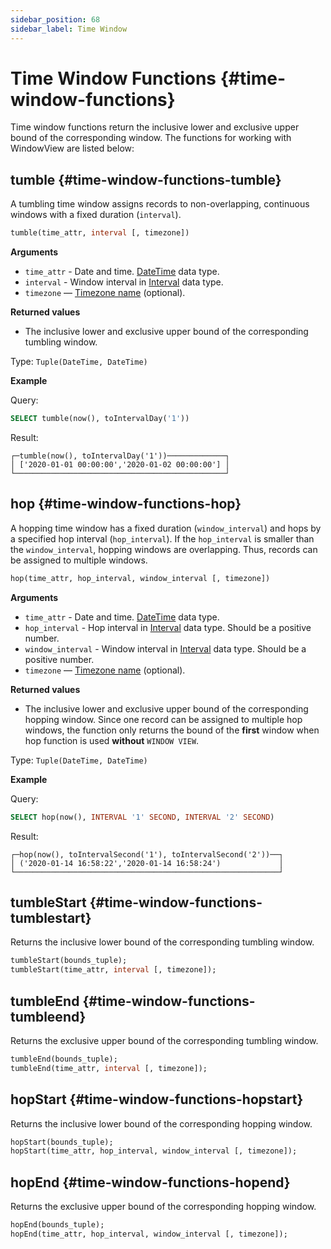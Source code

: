 ```yaml
---
sidebar_position: 68
sidebar_label: Time Window
---
```


# Time Window Functions {#time-window-functions}

Time window functions return the inclusive lower and exclusive upper bound of the corresponding window. The functions for working with WindowView are listed below:

## tumble {#time-window-functions-tumble}

A tumbling time window assigns records to non-overlapping, continuous windows with a fixed duration (`interval`). 

``` sql
tumble(time_attr, interval [, timezone])
```

**Arguments**
- `time_attr` - Date and time. [DateTime](../../sql-reference/data-types/datetime.md) data type.
- `interval` - Window interval in [Interval](../../sql-reference/data-types/special-data-types/interval.md) data type.
- `timezone` — [Timezone name](../../operations/server-configuration-parameters/settings.md#server_configuration_parameters-timezone) (optional). 

**Returned values**

- The inclusive lower and exclusive upper bound of the corresponding tumbling window.

Type: `Tuple(DateTime, DateTime)`

**Example**

Query:

``` sql
SELECT tumble(now(), toIntervalDay('1'))
```

Result:

``` text
┌─tumble(now(), toIntervalDay('1'))─────────────┐
│ ['2020-01-01 00:00:00','2020-01-02 00:00:00'] │
└───────────────────────────────────────────────┘
```

## hop {#time-window-functions-hop}

A hopping time window has a fixed duration (`window_interval`) and hops by a specified hop interval (`hop_interval`). If the `hop_interval` is smaller than the `window_interval`, hopping windows are overlapping. Thus, records can be assigned to multiple windows. 

``` sql
hop(time_attr, hop_interval, window_interval [, timezone])
```

**Arguments**

- `time_attr` - Date and time. [DateTime](../../sql-reference/data-types/datetime.md) data type.
- `hop_interval` - Hop interval in [Interval](../../sql-reference/data-types/special-data-types/interval.md) data type. Should be a positive number.
- `window_interval` - Window interval in [Interval](../../sql-reference/data-types/special-data-types/interval.md) data type. Should be a positive number.
- `timezone` — [Timezone name](../../operations/server-configuration-parameters/settings.md#server_configuration_parameters-timezone) (optional). 

**Returned values**

- The inclusive lower and exclusive upper bound of the corresponding hopping window. Since one record can be assigned to multiple hop windows, the function only returns the bound of the **first** window when hop function is used **without** `WINDOW VIEW`.

Type: `Tuple(DateTime, DateTime)`

**Example**

Query:

``` sql
SELECT hop(now(), INTERVAL '1' SECOND, INTERVAL '2' SECOND)
```

Result:

``` text
┌─hop(now(), toIntervalSecond('1'), toIntervalSecond('2'))──┐
│ ('2020-01-14 16:58:22','2020-01-14 16:58:24')             │
└───────────────────────────────────────────────────────────┘
```

## tumbleStart {#time-window-functions-tumblestart}

Returns the inclusive lower bound of the corresponding tumbling window.

``` sql
tumbleStart(bounds_tuple);
tumbleStart(time_attr, interval [, timezone]);
```

## tumbleEnd {#time-window-functions-tumbleend}

Returns the exclusive upper bound of the corresponding tumbling window.

``` sql
tumbleEnd(bounds_tuple);
tumbleEnd(time_attr, interval [, timezone]);
```

## hopStart {#time-window-functions-hopstart}

Returns the inclusive lower bound of the corresponding hopping window.

``` sql
hopStart(bounds_tuple);
hopStart(time_attr, hop_interval, window_interval [, timezone]);
```

## hopEnd {#time-window-functions-hopend}

Returns the exclusive upper bound of the corresponding hopping window.

``` sql
hopEnd(bounds_tuple);
hopEnd(time_attr, hop_interval, window_interval [, timezone]);
```
